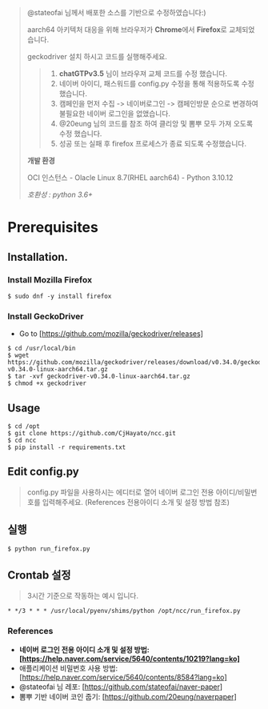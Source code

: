 > @stateofai 님께서 배포한 소스를 기반으로 수정하였습니다:)
> 
> aarch64 아키텍처 대응을 위해 브라우저가 **Chrome**에서 **Firefox**로 교체되었습니다.
> 
> geckodriver 설치 하시고 코드를 실행해주세요.
>
>> 1. **chatGTPv3.5** 님이 브라우져 교체 코드를 수정 했습니다.
>> 2. 네이버 아이디, 패스워드를 config.py 수정을 통해 적용하도록 수정했습니다.
>> 3. 캠페인을 먼저 수집 -> 네이버로그인 -> 캠페인방문 순으로 변경하여 불필요한 네이버 로그인을 없앴습니다.
>> 4. @20eung 님의 코드를 참조 하여 클리앙 및 뽐뿌 모두 가져 오도록 수정 했습니다.
>> 5. 성공 또는 실패 후 firefox 프로세스가 종료 되도록 수정했습니다.
>
> **개발 환경**
> 
> OCI 인스턴스 - Olacle Linux 8.7(RHEL aarch64) - Python 3.10.12
>
> *호환성 : python 3.6+*

# Prerequisites
## Installation.
### Install Mozilla Firefox
```
$ sudo dnf -y install firefox
```
### Install GeckoDriver
- Go to [https://github.com/mozilla/geckodriver/releases]

```
$ cd /usr/local/bin
$ wget https://github.com/mozilla/geckodriver/releases/download/v0.34.0/geckodriver-v0.34.0-linux-aarch64.tar.gz
$ tar -xvf geckodriver-v0.34.0-linux-aarch64.tar.gz
$ chmod +x geckodriver
```

## Usage
```
$ cd /opt
$ git clone https://github.com/CjHayato/ncc.git
$ cd ncc
$ pip install -r requirements.txt
```

## Edit config.py
> config.py 파일을 사용하시는 에디터로 열어 네이버 로그인 전용 아이디/비밀번호를 입력해주세요. (References 전용아이디 소개 및 설정 방법 참조)

## 실행
```
$ python run_firefox.py
```

## Crontab 설정
> 3시간 기준으로 작동하는 예시 입니다.
```
* */3 * * * /usr/local/pyenv/shims/python /opt/ncc/run_firefox.py
```

### References
* **네이버 로그인 전용 아이디 소개 및 설정 방법: [https://help.naver.com/service/5640/contents/10219?lang=ko]**
* 애플리케이션 비밀번호 사용 방법: [https://help.naver.com/service/5640/contents/8584?lang=ko]
* @stateofai 님 레포: [https://github.com/stateofai/naver-paper]
* 뽐뿌 기반 네이버 코인 줍기: [https://github.com/20eung/naverpaper]
